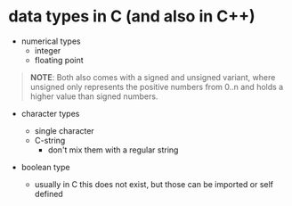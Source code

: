 #   data types in C (and also in C++)

-   numerical types
    -   integer
    -   floating point

>   **NOTE**:   Both also comes with a signed and unsigned variant, where unsigned only represents the positive numbers from 0..n and holds a higher value than signed numbers.

-   character types
    -   single character
    -   C-string
        -   don't mix them with a regular string

-   boolean type
    -   usually in C this does not exist, but those can be imported or self defined